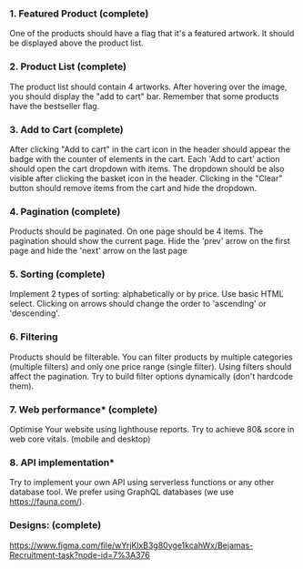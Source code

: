 ### 1. Featured Product (complete)
One of the products should have a flag that it's a featured artwork. It should be displayed above the product list.

### 2. Product List (complete)
The product list should contain 4 artworks. After hovering over the image, you should display the "add to cart" bar.
Remember that some products have the bestseller flag.

### 3. Add to Cart (complete)
After clicking "Add to cart" in the cart icon in the header should appear the badge with the counter of elements in
the cart. Each 'Add to cart' action should open the cart dropdown with items. The dropdown should be also visible
after clicking the basket icon in the header. Clicking in the "Clear" button should remove items from the cart and
hide the dropdown.

### 4. Pagination (complete)
Products should be paginated. On one page should be 4 items. The pagination should show the current page. Hide
the 'prev' arrow on the first page and hide the 'next' arrow on the last page

### 5. Sorting (complete)
Implement 2 types of sorting: alphabetically or by price. Use basic HTML select. Clicking on arrows should change
the order to 'ascending' or 'descending'.

### 6. Filtering
Products should be filterable. You can filter products by multiple categories (multiple filters) and only one price
range (single filter). Using filters should affect the pagination. Try to build filter options dynamically (don't hardcode
them).

### 7. Web performance* (complete)
Optimise Your website using lighthouse reports. Try to achieve 80& score in web core vitals. (mobile and desktop)

### 8. API implementation*
Try to implement your own API using serverless functions or any other database tool. We prefer using GraphQL
databases (we use https://fauna.com/).

### Designs: (complete)
https://www.figma.com/file/wYrjKlxB3g80yge1kcahWx/Bejamas-Recruitment-task?node-id=7%3A376